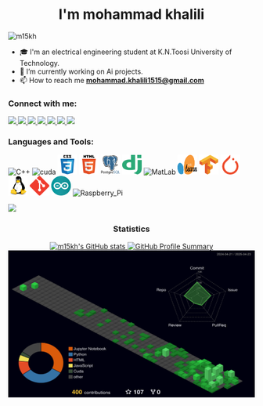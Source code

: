 <h1 align="center"> I'm mohammad khalili </h1>
<p align="left"> <img src="https://komarev.com/ghpvc/?username=m15kh&label=Profile%20views&color=0e75b6&style=flat" alt="m15kh" /> </p>



- 🎓 I'm an electrical engineering student at K.N.Toosi University of Technology.
- 🔭 I’m currently working on Ai projects.
- 📫 How to reach me **mohammad.khalili1515@gmail.com**


<h3 align="left">Connect with me:</h3>

<div>
  <a href="https://www.linkedin.com/in/m15kh" target="_blank">
    <img src="https://img.shields.io/badge/LinkedIn-0077B5?style=for-the-badge&logo=linkedin&logoColor=white">
  </a>
  <a href="https://discordapp.com/users/797844731987492876" target="_blank">
    <img src="https://img.shields.io/badge/Discord-5865F2?style=for-the-badge&logo=discord&logoColor=white">
  </a>
  <a href="mailto:mohammad.khalili1515@gmail.com">
    <img src="https://img.shields.io/badge/-Gmail-%23333?style=for-the-badge&logo=gmail&logoColor=white">
  </a>
  <a href="https://gravatar.com/m15kh" target="_blank">
    <img src="https://img.shields.io/badge/Website-800080?style=for-the-badge&logo=web&logoColor=white">
  </a>
  <a href="https://stackoverflow.com/users/15289505/mohammad" target="_blank">
    <img src="https://img.shields.io/badge/StackOverflow-F48024?style=for-the-badge&logo=stackoverflow&logoColor=white">
  </a>
  <a href="https://www.kaggle.com/m15kh10" target="_blank">
    <img src="https://img.shields.io/badge/Kaggle-20BEFF?style=for-the-badge&logo=kaggle&logoColor=white">
  </a>
  <a href="https://medium.com/@m15kh10" target="_blank">
    <img src="https://img.shields.io/badge/Medium-000000?style=for-the-badge&logo=medium&logoColor=white">
  </a>
</div>



<h3 align="left">Languages and Tools:</h3>
<p align="left">
<img src="https://upload.wikimedia.org/wikipedia/commons/1/18/ISO_C%2B%2B_Logo.svg" alt="C++" width="40" height="40"/>
<img src="https://upload.wikimedia.org/wikipedia/sco/2/21/Nvidia_logo.svg" alt="cuda" width="40" height="40"/>

<img src="https://raw.githubusercontent.com/teamedwardforever/Readme-Generator/71f25dd8b98329b168142a6b782a107b75eab178/svg/Skills/Frontend/css3-original-wordmark.svg" alt="Css" width="40" height="40"/>
<img src="https://raw.githubusercontent.com/teamedwardforever/Readme-Generator/71f25dd8b98329b168142a6b782a107b75eab178/svg/Skills/Frontend/html5-original-wordmark.svg" alt="HTML" width="40" height="40"/>
<img src="https://raw.githubusercontent.com/teamedwardforever/Readme-Generator/71f25dd8b98329b168142a6b782a107b75eab178/svg/Skills/Database/postgresql-original-wordmark.svg" alt="Postgresql" width="40" height="40"/>
<img src="https://raw.githubusercontent.com/teamedwardforever/Readme-Generator/71f25dd8b98329b168142a6b782a107b75eab178/svg/Skills/Framework/django.svg" alt="Django" width="40" height="40"/>
<img src="https://dl.dropboxusercontent.com/s/6e7hk06wzjp3j52/Matlab_Logo.png" alt="MatLab" width="40" height="40"/>
<img src="https://raw.githubusercontent.com/teamedwardforever/Readme-Generator/71f25dd8b98329b168142a6b782a107b75eab178/svg/Skills/ML/Scikit_learn_logo_small.svg" alt="Scikit" width="40" height="40"/>
<img src="https://raw.githubusercontent.com/teamedwardforever/Readme-Generator/71f25dd8b98329b168142a6b782a107b75eab178/svg/Skills/ML/tensorflow-icon.svg" alt="Tensorflow" width="40" height="40"/>
<img src="https://raw.githubusercontent.com/teamedwardforever/Readme-Generator/71f25dd8b98329b168142a6b782a107b75eab178/svg/Skills/ML/pytorch-icon.svg" alt="Pytorch" width="40" height="40"/>
<img src="https://raw.githubusercontent.com/teamedwardforever/Readme-Generator/71f25dd8b98329b168142a6b782a107b75eab178/svg/Skills/Other/linux-original.svg" alt="Linux" width="40" height="40"/>
<img src="https://raw.githubusercontent.com/teamedwardforever/Readme-Generator/71f25dd8b98329b168142a6b782a107b75eab178/svg/Skills/Other/git-scm-icon.svg" alt="Git" width="40" height="40"/>
<img src="https://raw.githubusercontent.com/teamedwardforever/Readme-Generator/71f25dd8b98329b168142a6b782a107b75eab178/svg/Skills/Other/arduino-1.svg" alt="Arduino" width="40" height="40"/>
<img src="https://upload.wikimedia.org/wikipedia/en/c/cb/Raspberry_Pi_Logo.svg" alt="Raspberry_Pi" width="40" height="40"/>
  
</p>



<img src="https://user-images.githubusercontent.com/73097560/115834477-dbab4500-a447-11eb-908a-139a6edaec5c.gif"><h3 align="center">Statistics</h3>
<div align="center">
<a href="https://github.com/m15kh">
  
<div align="center">
  <img src="https://github-readme-stats.vercel.app/api?username=m15kh&show_icons=true&hide_border=true&theme=github_dark" alt="m15kh's GitHub stats" width="500" height="180" />
  <img src="https://github-profile-summary-cards.vercel.app/api/cards/profile-details?username=m15kh&theme=github_dark" alt="GitHub Profile Summary" width="500" height="180" />
  <img src="./profile-3d-contrib/profile-night-green.svg" alt="3D Contributions – Night Green" width="800" height="300" />
</div>
